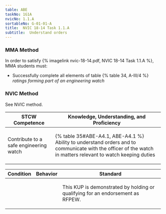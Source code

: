 ```yaml
---
table: ABE
taskNo: 1G1A
nvicNo: 1.1.A 
sortableNo: G-01-01-A
title:  NVIC 18-14 Task 1.1.A
subtitle:  Understand orders
---
```



### MMA Method

In order to satisfy  {% imagelink nvic-18-14.pdf, NVIC 18-14 Task 1.1.A %}, MMA students must:

* Successfully complete all elements of table {% table 34, A-III/4 %} *ratings forming part of an engineering watch*


### NVIC Method

<a onclick="togglevisibility('nvic_methods')" >See NVIC method.</a>

<div id='nvic_methods' class='hide'>

<table>
<thead>
<tr>
<th class='forty'> STCW Competence </th>
<th class='sixty'> Knowledge, Understanding, and Proficiency </th>
</tr>
</thead>




<tbody>
<tr><td markdown='1'>

Contribute to a safe engineering watch

</td><td markdown='1'>

{% table 35#ABE-A4.1, ABE-A4.1 %} Ability to understand orders and to communicate with the officer of the watch in matters relevant to watch keeping duties

</td></tr>


</tbody>
</table>


<table>
<thead>
<tr><th class='twenty'>  Condition </th><th class='twenty'> Behavior </th><th  class='sixty'>Standard </th></tr>
</thead>
<tbody >



<tr><td markdown='1'>


</td><td markdown='1'>


<br>

<div class="tooltip" markdown='1'>



</div>


</td><td markdown='1'>

This KUP is demonstrated by holding or qualifying for an endorsement as RFPEW. 

</td></tr>
</tbody>
</table>
</div>
